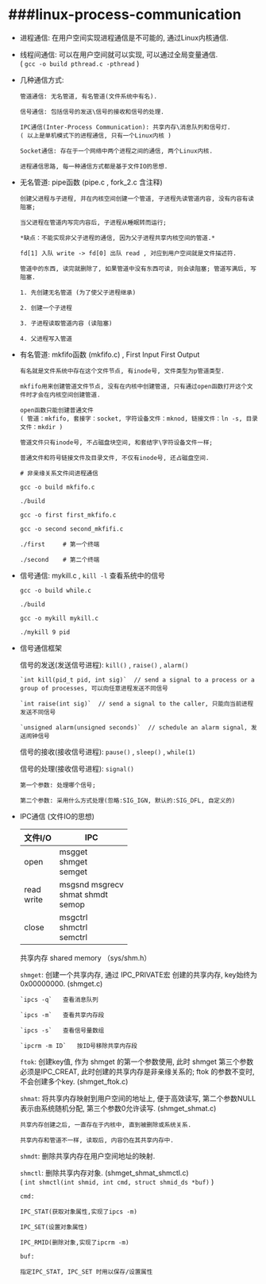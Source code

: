 ###linux-process-communication
===
* 进程通信: 在用户空间实现进程通信是不可能的, 通过Linux内核通信.

* 线程间通信: 可以在用户空间就可以实现, 可以通过全局变量通信.  
	( `gcc -o build pthread.c -pthread` )

* 几种通信方式:  
	```
	管道通信: 无名管道, 有名管道(文件系统中有名).
	
	信号通信: 包括信号的发送\信号的接收和信号的处理.
	
	IPC通信(Inter-Process Communication): 共享内存\消息队列和信号灯.  
	( 以上是单机模式下的进程通信, 只有一个Linux内核 )

	Socket通信: 存在于一个网络中两个进程之间的通信, 两个Linux内核.
  
	进程通信思路, 每一种通信方式都是基于文件IO的思想.  
	```

* 无名管道: pipe函数 (pipe.c , fork_2.c 含注释)  
	```
	创建父进程与子进程, 并在内核空间创建一个管道, 子进程先读管道内容, 没有内容有读阻塞;

	当父进程在管道内写完内容后, 子进程从睡眠转而运行;

	*缺点：不能实现非父子进程的通信, 因为父子进程共享内核空间的管道.*

	fd[1] 入队 write -> fd[0] 出队 read , 对应到用户空间就是文件描述符.

	管道中的东西, 读完就删除了, 如果管道中没有东西可读, 则会读阻塞; 管道写满后, 写阻塞.  
	```
	```
	1. 先创建无名管道 (为了使父子进程继承)

	2. 创建一个子进程

	3. 子进程读取管道内容 (读阻塞)

	4. 父进程写入管道  
	```

* 有名管道: mkfifo函数 (mkfifo.c) , First Input First Output  
	```
	有名就是文件系统中存在这个文件节点, 有inode号, 文件类型为p管道类型.

	mkfifo用来创建管道文件节点, 没有在内核中创建管道, 只有通过open函数打开这个文件时才会在内核空间创建管道.  
	```

	```
	open函数只能创建普通文件  
	( 管道：mkfifo, 套接字：socket, 字符设备文件：mknod, 链接文件：ln -s, 目录文件：mkdir )
	
	管道文件只有inode号, 不占磁盘块空间, 和套结字\字符设备文件一样;

	普通文件和符号链接文件及目录文件, 不仅有inode号, 还占磁盘空间.  
	```
	```
	# 非亲缘关系文件间进程通信

	gcc -o build mkfifo.c

	./build

	gcc -o first first_mkfifo.c

	gcc -o second second_mkfifi.c

	./first     # 第一个终端

	./second    # 第二个终端  
	```

* 信号通信: mykill.c , `kill -l` 查看系统中的信号  
	```
	gcc -o build while.c

	./build

	gcc -o mykill mykill.c

	./mykill 9 pid  
	```
* 信号通信框架  

	信号的发送(发送信号进程): `kill()` , `raise()` , `alarm()`  
	```
	`int kill(pid_t pid, int sig)`  // send a signal to a process or a group of processes, 可以向任意进程发送不同信号

	`int raise(int sig)`  // send a signal to the caller, 只能向当前进程发送不同信号

	`unsigned alarm(unsigned seconds)`  // schedule an alarm signal, 发送闹钟信号  
	```

	信号的接收(接收信号进程): `pause()` , `sleep()` , `while(1)`  

	信号的处理(接收信号进程): `signal()`  
	```
	第一个参数: 处理哪个信号;

	第二个参数: 采用什么方式处理(忽略:SIG_IGN, 默认的:SIG_DFL, 自定义的)  
	```

* IPC通信 (文件IO的思想)  

	|文件I/O		| IPC
	|---			|---
	|open			| msgget<br/> shmget<br/> semget
	|read<br/> write	| msgsnd msgrecv<br/> shmat shmdt<br/> semop
	|close			| msgctrl<br/> shmctrl<br/> semctrl

	共享内存 shared memory （sys/shm.h）  
	
	`shmget`: 创建一个共享内存, 通过 IPC_PRIVATE宏 创建的共享内存, key始终为0x00000000. (shmget.c)

	```
	`ipcs -q`	查看消息队列

	`ipcs -m`	查看共享内存段

	`ipcs -s`	查看信号量数组

	`ipcrm -m ID`	按ID号移除共享内存段  
	```

	`ftok`: 创建key值, 作为 shmget 的第一个参数使用, 此时 shmget 第三个参数必须是IPC_CREAT, 此时创建的共享内存是非亲缘关系的; ftok 的参数不变时, 不会创建多个key. (shmget_ftok.c)

	`shmat`: 将共享内存映射到用户空间的地址上, 便于高效读写, 第二个参数NULL表示由系统随机分配, 第三个参数0允许读写. (shmget_shmat.c)  
	```
	共享内存创建之后, 一直存在于内核中, 直到被删除或系统关系.

	共享内存和管道不一样, 读取后, 内容仍在其共享内存中.  
	```
	
	`shmdt`: 删除共享内存在用户空间地址的映射.  
	
	`shmctl`: 删除共享内存对象. (shmget_shmat_shmctl.c)  
	( `int shmctl(int shmid, int cmd, struct shmid_ds *buf)` )
	```
	cmd:  

	IPC_STAT(获取对象属性,实现了ipcs -m)

	IPC_SET(设置对象属性)

	IPC_RMID(删除对象,实现了ipcrm -m)

	buf:  
	
	指定IPC_STAT, IPC_SET 时用以保存/设置属性  
	```
